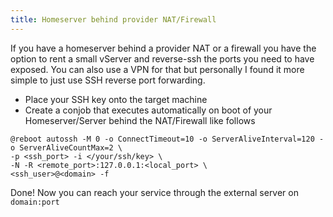```yaml
---
title: Homeserver behind provider NAT/Firewall
---
```


If you have a homeserver behind a provider NAT or a firewall you have the option to rent a small vServer and reverse-ssh the ports you need to have exposed.
You can also use a VPN for that but personally I found it more simple to just use SSH reverse port forwarding.

* Place your SSH key onto the target machine
* Create a conjob that executes automatically on boot of your Homeserver/Server behind the NAT/Firewall like follows
```
@reboot autossh -M 0 -o ConnectTimeout=10 -o ServerAliveInterval=120 -o ServerAliveCountMax=2 \
-p <ssh_port> -i </your/ssh/key> \
-N -R <remote_port>:127.0.0.1:<local_port> \
<ssh_user>@<domain> -f
```

Done! Now you can reach your service through the external server on `domain:port`
